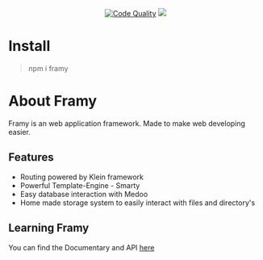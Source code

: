 
<p align="center">
    <a href="https://scrutinizer-ci.com/g/FramyFramework/Framy/badges/quality-score.png?b=master"><img src="https://scrutinizer-ci.com/g/MrFibunacci/Framy/badges/quality-score.png?b=v0" alt="Code Quality"></a>
    <a href="https://codeclimate.com/github/FramyFramework/Framy/maintainability"><img src="https://api.codeclimate.com/v1/badges/a50384049347d1ab7bf7/maintainability" /></a>
</p>

# Install

> npm i framy

# About Framy

Framy is an web application framework. Made to make web developing easier.

## Features

- Routing powered by Klein framework
- Powerful Template-Engine - Smarty
- Easy database interaction with Medoo
- Home made storage system to easily interact with files and directory's

## Learning Framy

You can find the Documentary and API [here](http://framyframework.github.io/FramyDocumentaion/)